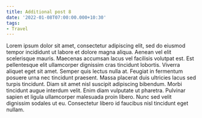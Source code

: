 ```yaml
---
title: Additional post 8
date: '2022-01-08T07:00:00.000+10:30'
tags:
- Travel
---
```


Lorem ipsum dolor sit amet, consectetur adipiscing elit, sed do eiusmod tempor incididunt ut labore et dolore magna aliqua. Aenean vel elit scelerisque mauris. Maecenas accumsan lacus vel facilisis volutpat est. Est pellentesque elit ullamcorper dignissim cras tincidunt lobortis. Viverra aliquet eget sit amet. Semper quis lectus nulla at. Feugiat in fermentum posuere urna nec tincidunt praesent. Massa placerat duis ultricies lacus sed turpis tincidunt. Diam sit amet nisl suscipit adipiscing bibendum. Morbi tincidunt augue interdum velit. Enim diam vulputate ut pharetra. Pulvinar sapien et ligula ullamcorper malesuada proin libero. Nunc sed velit dignissim sodales ut eu. Consectetur libero id faucibus nisl tincidunt eget nullam.
